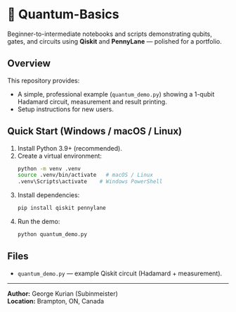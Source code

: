 # 🧠 Quantum-Basics

Beginner-to-intermediate notebooks and scripts demonstrating qubits, gates, and circuits
using **Qiskit** and **PennyLane** — polished for a portfolio.

## Overview
This repository provides:
- A simple, professional example (`quantum_demo.py`) showing a 1-qubit Hadamard circuit,
  measurement and result printing.
- Setup instructions for new users.

## Quick Start (Windows / macOS / Linux)
1. Install Python 3.9+ (recommended).
2. Create a virtual environment:
   ```bash
   python -m venv .venv
   source .venv/bin/activate   # macOS / Linux
   .venv\Scripts\activate    # Windows PowerShell
   ```
3. Install dependencies:
   ```bash
   pip install qiskit pennylane
   ```
4. Run the demo:
   ```bash
   python quantum_demo.py
   ```

## Files
- `quantum_demo.py` — example Qiskit circuit (Hadamard + measurement).

---

**Author:** George Kurian (Subinmeister)  
**Location:** Brampton, ON, Canada  
